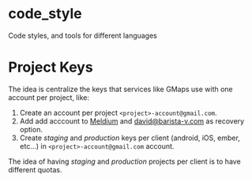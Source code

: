 # code_style
Code styles, and tools for different languages

# Project Keys

The idea is centralize the keys that services like GMaps use with one account per project, like:

1. Create an account per project `<project>-account@gmail.com`.
1. Add add acccount to [Meldium](https://www.meldium.com/) and david@barista-v.com as recovery option.
1. Create _staging_ and _production_ keys per client (android, iOS, ember, etc...) in `<project>-account@gmail.com` account.

The idea of having _staging_ and _production_ projects per client is to have different quotas. 
